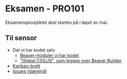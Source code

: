 # Eksamen - PRO101

Eksamensprosjektet skal startes på i løpet av mai.

## Til sensor 
* Det vi har kodet selv 
  * [Beaver-moduler vi har kodet](https://github.com/olaven/PRO101-eksamen/tree/master/wp-content/plugins/beaver_modules)
  * ["Global CSS/JS", som legges over Beaver Builder](https://github.com/olaven/PRO101-eksamen/tree/master/global_beaver)
* [Kanban-brett](https://github.com/olaven/PRO101-eksamen/projects)
* [Issues (gjøremål](https://github.com/olaven/PRO101-eksamen/issues)


